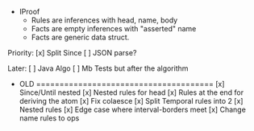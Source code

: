 * IProof
    * Rules are inferences with head, name, body
    * Facts are empty inferences with "asserted" name
    * Facts are generic data struct.

Priority:
[x] Split Since
[ ] JSON parse?

Later:
[ ] Java Algo
[ ] Mb Tests but after the algorithm

* OLD ======================================
[x] Since/Until nested
[x] Nested rules for head
[x] Rules at the end for deriving the atom
[x] Fix colaesce
[x] Split Temporal rules into 2
[x] Nested rules
[x] Edge case where interval-borders meet
[x] Change name rules to ops
